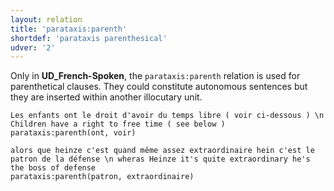 ```yaml
---
layout: relation
title: 'parataxis:parenth'
shortdef: 'parataxis parenthesical'
udver: '2'
---
```


Only in **UD_French-Spoken**, the `parataxis:parenth` relation is used for parenthetical clauses.
They could constitute autonomous sentences but they are inserted within another illocutary unit.

~~~ sdparse
Les enfants ont le droit d'avoir du temps libre ( voir ci-dessous ) \n Children have a right to free time ( see below )
parataxis:parenth(ont, voir)
~~~

~~~ sdparse
alors que heinze c'est quand même assez extraordinaire hein c'est le patron de la défense \n wheras Heinze it's quite extraordinary he's the boss of defense
parataxis:parenth(patron, extraordinaire)
~~~
<!-- Interlanguage links updated Ne 5. května 2024, 18:21:45 CEST -->
